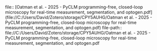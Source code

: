 file:: [Oatman et al. - 2025 - PyCLM programming-free, closed-loop microscopy for real-time measurement, segmentation, and optogen.pdf](file://C:/Users/David/Zotero/storage/CPY5AUHG/Oatman et al. - 2025 - PyCLM programming-free, closed-loop microscopy for real-time measurement, segmentation, and optogen.pdf)
file-path:: file://C:/Users/David/Zotero/storage/CPY5AUHG/Oatman et al. - 2025 - PyCLM programming-free, closed-loop microscopy for real-time measurement, segmentation, and optogen.pdf

